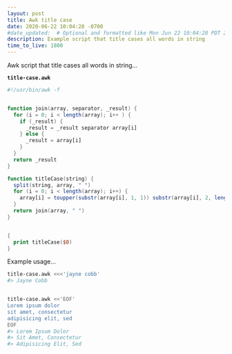 ```yaml
---
layout: post
title: Awk title case
date: 2020-06-22 10:04:28 -0700
#date_updated:  # Optional and formatted like Mon Jun 22 10:04:28 PDT 2020 above
description: Example script that title cases all words in string
time_to_live: 1800
---
```




Awk script that title cases all words in string...


**`title-case.awk`**


```awk
#!/usr/bin/awk -f


function join(array, separator, _result) {
  for (i = 0; i < length(array); i++ ) {
    if (_result) {
      _result = _result separator array[i]
    } else {
      _result = array[i]
    }
  }
  return _result
}

function titleCase(string) {
  split(string, array, " ")
  for (i = 0; i < length(array); i++) {
    array[i] = toupper(substr(array[i], 1, 1)) substr(array[i], 2, length(array[i]))
  }
  return join(array, " ")
}


{
  print titleCase($0)
}
```


Example usage...


```bash
title-case.awk <<<'jayne cobb'
#> Jayne Cobb


title-case.awk <<'EOF'
Lorem ipsum dolor
sit amet, consectetur
adipisicing elit, sed
EOF
#> Lorem Ipsum Dolor
#> Sit Amet, Consectetur
#> Adipisicing Elit, Sed
```

